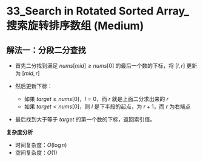 # 33_Search in Rotated Sorted Array_搜索旋转排序数组 (Medium)

## 解法一：分段二分查找

- 首先二分找到满足 $nums[mid] \ge nums[0]$ 的最后一个数的下标，将 $[l, r]$ 更新为 $[mid, r]$

- 然后更新下标：
  - 如果 $target \ge nums[0]$，$l = 0$，而 $r$ 就是上面二分求出来的 $r$
  - 如果 $target < nums[0]$，则 $l$ 是下半段的起点，为 $r + 1$，而 $r$ 为右端点

- 最后找到大于等于 $target$ 的第一个数的下标，返回索引值。

**复杂度分析**
- 时间复杂度：$O(\log{n})$
- 空间复杂度：$O(1)$
